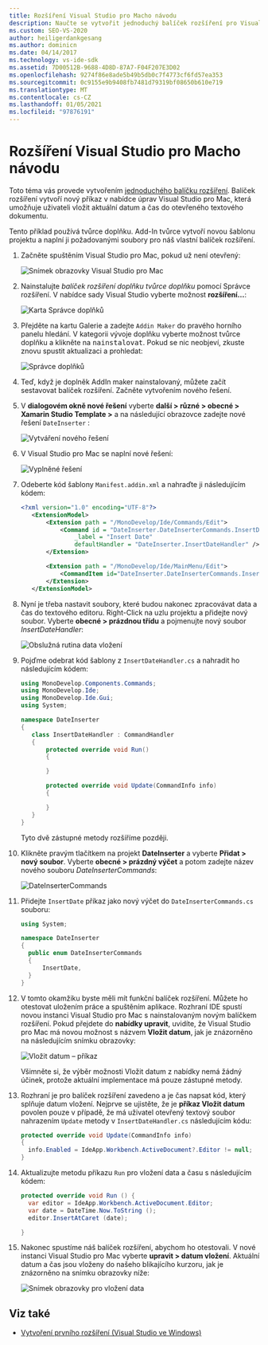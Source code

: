 ```yaml
---
title: Rozšíření Visual Studio pro Macho návodu
description: Naučte se vytvořit jednoduchý balíček rozšíření pro Visual Studio pro Mac, který vytvoří nový příkaz v nabídce Upravit.
ms.custom: SEO-VS-2020
author: heiligerdankgesang
ms.author: dominicn
ms.date: 04/14/2017
ms.technology: vs-ide-sdk
ms.assetid: 7D00512B-9688-4D8D-87A7-F04F207E3D02
ms.openlocfilehash: 9274f86e8ade5b49b5db0c7f4773cf6fd57ea353
ms.sourcegitcommit: 0c9155e9b9408fb7481d79319bf08650b610e719
ms.translationtype: MT
ms.contentlocale: cs-CZ
ms.lasthandoff: 01/05/2021
ms.locfileid: "97876191"
---
```

# <a name="extending-visual-studio-for-mac-walkthrough"></a>Rozšíření Visual Studio pro Macho návodu

Toto téma vás provede vytvořením [jednoduchého balíčku rozšíření](https://github.com/mjh4/AddIns/tree/master/DateInserter). Balíček rozšíření vytvoří nový příkaz v nabídce úprav Visual Studio pro Mac, která umožňuje uživateli vložit aktuální datum a čas do otevřeného textového dokumentu.

Tento příklad používá tvůrce doplňku. Add-In tvůrce vytvoří novou šablonu projektu a naplní ji požadovanými soubory pro náš vlastní balíček rozšíření.

1. Začněte spuštěním Visual Studio pro Mac, pokud už není otevřený:

   ![Snímek obrazovky Visual Studio pro Mac](media/extending-visual-studio-mac-addin3.png)

2. Nainstalujte _balíček rozšíření doplňku tvůrce doplňku_ pomocí Správce rozšíření. V nabídce sady Visual Studio vyberte možnost **rozšíření...**:

   ![Karta Správce doplňků](media/extending-visual-studio-mac-addin4.png)

3. Přejděte na kartu Galerie a zadejte `Addin Maker` do pravého horního panelu hledání. V kategorii vývoje doplňku vyberte možnost tvůrce doplňku a klikněte na <kbd>nainstalovat</kbd>. Pokud se nic neobjeví, zkuste znovu spustit aktualizaci a prohledat:

   ![Správce doplňků](media/extending-visual-studio-mac-addin5.png)

4. Teď, když je doplněk AddIn maker nainstalovaný, můžete začít sestavovat balíček rozšíření. Začněte vytvořením nového řešení.

5. V **dialogovém okně nové řešení** vyberte **další > různé > obecné > Xamarin Studio Template >** a na následující obrazovce zadejte nové řešení `DateInserter` :

   ![Vytváření nového řešení](media/extending-visual-studio-mac-addin7New.png)

6. V Visual Studio pro Mac se naplní nové řešení:

   ![Vyplněné řešení](media/extending-visual-studio-mac-addin8.png)

7. Odeberte kód šablony `Manifest.addin.xml` a nahraďte ji následujícím kódem:

   ```xml
   <?xml version="1.0" encoding="UTF-8"?>
      <ExtensionModel>
          <Extension path = "/MonoDevelop/Ide/Commands/Edit">
              <Command id = "DateInserter.DateInserterCommands.InsertDate"
                  _label = "Insert Date"
                  defaultHandler = "DateInserter.InsertDateHandler" />
          </Extension>

          <Extension path = "/MonoDevelop/Ide/MainMenu/Edit">
              <CommandItem id="DateInserter.DateInserterCommands.InsertDate" />
          </Extension>
      </ExtensionModel>
   ```

8. Nyní je třeba nastavit soubory, které budou nakonec zpracovávat data a čas do textového editoru. Right-Click na uzlu projektu a přidejte nový soubor. Vyberte **obecné > prázdnou třídu** a pojmenujte nový soubor *InsertDateHandler*:

   ![Obslužná rutina data vložení](media/extending-visual-studio-mac-addin9.png)

9. Pojďme odebrat kód šablony z `InsertDateHandler.cs` a nahradit ho následujícím kódem:

   ```cs
   using MonoDevelop.Components.Commands;
   using MonoDevelop.Ide;
   using MonoDevelop.Ide.Gui;
   using System;

   namespace DateInserter
   {
      class InsertDateHandler : CommandHandler
      {
          protected override void Run()
          {

          }

          protected override void Update(CommandInfo info)
          {

          }
      }
   }
   ```

   Tyto dvě zástupné metody rozšíříme později.

10. Klikněte pravým tlačítkem na projekt **DateInserter** a vyberte **Přidat > nový soubor**. Vyberte **obecné > prázdný výčet** a potom zadejte název nového souboru *DateInserterCommands*:

    ![DateInserterCommands](media/extending-visual-studio-mac-addin10.png)

11. Přidejte `InsertDate` příkaz jako nový výčet do `DateInserterCommands.cs` souboru:

    ``` cs
    using System;

    namespace DateInserter
    {
      public enum DateInserterCommands
      {
          InsertDate,
      }
    }
    ```

12. V tomto okamžiku byste měli mít funkční balíček rozšíření. Můžete ho otestovat uložením práce a spuštěním aplikace. Rozhraní IDE spustí novou instanci Visual Studio pro Mac s nainstalovaným novým balíčkem rozšíření. Pokud přejdete do **nabídky upravit**, uvidíte, že Visual Studio pro Mac má novou možnost s názvem **Vložit datum**, jak je znázorněno na následujícím snímku obrazovky:

    ![Vložit datum – příkaz](media/extending-visual-studio-mac-addin11.png)

    Všimněte si, že výběr možnosti Vložit datum z nabídky nemá žádný účinek, protože aktuální implementace má pouze zástupné metody.

13. Rozhraní je pro balíček rozšíření zavedeno a je čas napsat kód, který splňuje datum vložení. Nejprve se ujistěte, že je **příkaz Vložit datum** povolen pouze v případě, že má uživatel otevřený textový soubor nahrazením `Update` metody v `InsertDateHandler.cs` následujícím kódu:

    ```cs
    protected override void Update(CommandInfo info)
    {
      info.Enabled = IdeApp.Workbench.ActiveDocument?.Editor != null;
    }
    ```

14. Aktualizujte metodu příkazu `Run` pro vložení data a času s následujícím kódem:

    ``` cs
    protected override void Run () {
      var editor = IdeApp.Workbench.ActiveDocument.Editor;
      var date = DateTime.Now.ToString ();
      editor.InsertAtCaret (date);

    }
    ```

15. Nakonec spustíme náš balíček rozšíření, abychom ho otestovali. V nové instanci Visual Studio pro Mac vyberte **upravit > datum vložení**. Aktuální datum a čas jsou vloženy do našeho blikajícího kurzoru, jak je znázorněno na snímku obrazovky níže:

    ![Snímek obrazovky pro vložení data](media/extending-visual-studio-mac-addin12.png)

## <a name="see-also"></a>Viz také

- [Vytvoření prvního rozšíření (Visual Studio ve Windows)](/visualstudio/extensibility/extensibility-hello-world)